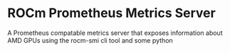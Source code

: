 # ROCm Prometheus Metrics Server

A Prometheus compatable metrics server that exposes information about AMD GPUs using the rocm-smi cli tool and some python
